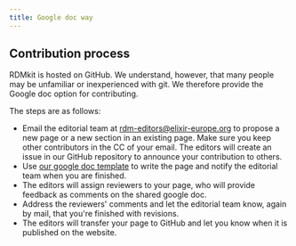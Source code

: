 ```yaml
---
title: Google doc way
---
```



## Contribution process

RDMkit is hosted on GitHub. We understand, however, that many people may be unfamiliar or inexperienced with git. We therefore provide the Google doc option for contributing.

The steps are as follows:
* Email the editorial team at [rdm-editors@elixir-europe.org](mailto:rdm-editors@elixir-europe.org) to propose a new page or a new section in an existing page. Make sure you keep other contributors in the CC of your email. The editors will create an issue in our GitHub repository to announce your contribution to others.  
* Use [our google doc template](https://docs.google.com/document/d/1gYS3vjiCIBQv5p3Fn8_d97qfIHRLbwUyMadnkaEGa1I/edit) to write the page and notify the editorial team when you are finished.
* The editors will assign reviewers to your page, who will provide feedback as comments on the shared google doc.
* Address the reviewers' comments and let the editorial team know, again by mail, that you're finished with revisions.
* The editors will transfer your page to GitHub and let you know when it is published on the website.


